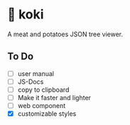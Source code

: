 # 🌳 koki

A meat and potatoes JSON tree viewer.

## To Do

- [ ] user manual
- [ ] JS-Docs
- [ ] copy to clipboard
- [ ] Make it faster and lighter
- [ ] web component
- [x] customizable styles
